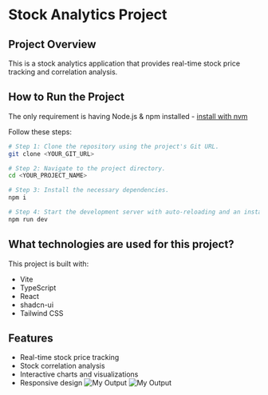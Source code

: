 # Stock Analytics Project

## Project Overview

This is a stock analytics application that provides real-time stock price tracking and correlation analysis.

## How to Run the Project

The only requirement is having Node.js & npm installed - [install with nvm](https://github.com/nvm-sh/nvm#installing-and-updating)

Follow these steps:

```sh
# Step 1: Clone the repository using the project's Git URL.
git clone <YOUR_GIT_URL>

# Step 2: Navigate to the project directory.
cd <YOUR_PROJECT_NAME>

# Step 3: Install the necessary dependencies.
npm i

# Step 4: Start the development server with auto-reloading and an instant preview.
npm run dev
```

## What technologies are used for this project?

This project is built with:

- Vite
- TypeScript
- React
- shadcn-ui
- Tailwind CSS

## Features

- Real-time stock price tracking
- Stock correlation analysis
- Interactive charts and visualizations
- Responsive design
![My Output](images/output1.png)
![My Output](images/output2.png)
